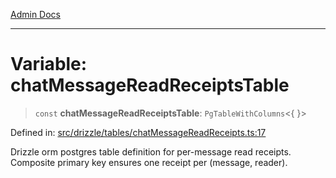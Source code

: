 [Admin Docs](/)

***

# Variable: chatMessageReadReceiptsTable

> `const` **chatMessageReadReceiptsTable**: `PgTableWithColumns`\<\{ \}\>

Defined in: [src/drizzle/tables/chatMessageReadReceipts.ts:17](https://github.com/Sourya07/talawa-api/blob/4e4298c85a0d2c28affa824f2aab7ec32b5f3ac5/src/drizzle/tables/chatMessageReadReceipts.ts#L17)

Drizzle orm postgres table definition for per-message read receipts.
Composite primary key ensures one receipt per (message, reader).
